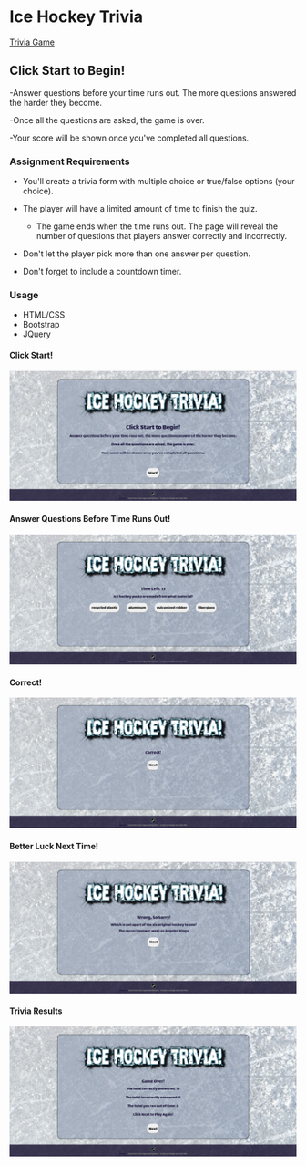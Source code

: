# Ice Hockey Trivia

[Trivia Game](https://2mlcmonkeys.github.io/TriviaGame/)

## Click Start to Begin!
-Answer questions before your time runs out. The more questions answered the harder they become.

-Once all the questions are asked, the game is over.

-Your score will be shown once you've completed all questions.

### Assignment Requirements

* You'll create a trivia form with multiple choice or true/false options (your choice).

* The player will have a limited amount of time to finish the quiz. 

  * The game ends when the time runs out. The page will reveal the number of questions that players answer correctly and incorrectly.

* Don't let the player pick more than one answer per question.

* Don't forget to include a countdown timer.

### Usage
- HTML/CSS
- Bootstrap
- JQuery

#### Click Start!
![Start](/assets/images/screen1.png)

#### Answer Questions Before Time Runs Out!
![Question](/assets/images/screen2.png)

#### Correct!
![Correct](/assets/images/screen3.png)

#### Better Luck Next Time!
![Wrong](/assets/images/screen4.png)

#### Trivia Results
![Results](/assets/images/screen5.png)
